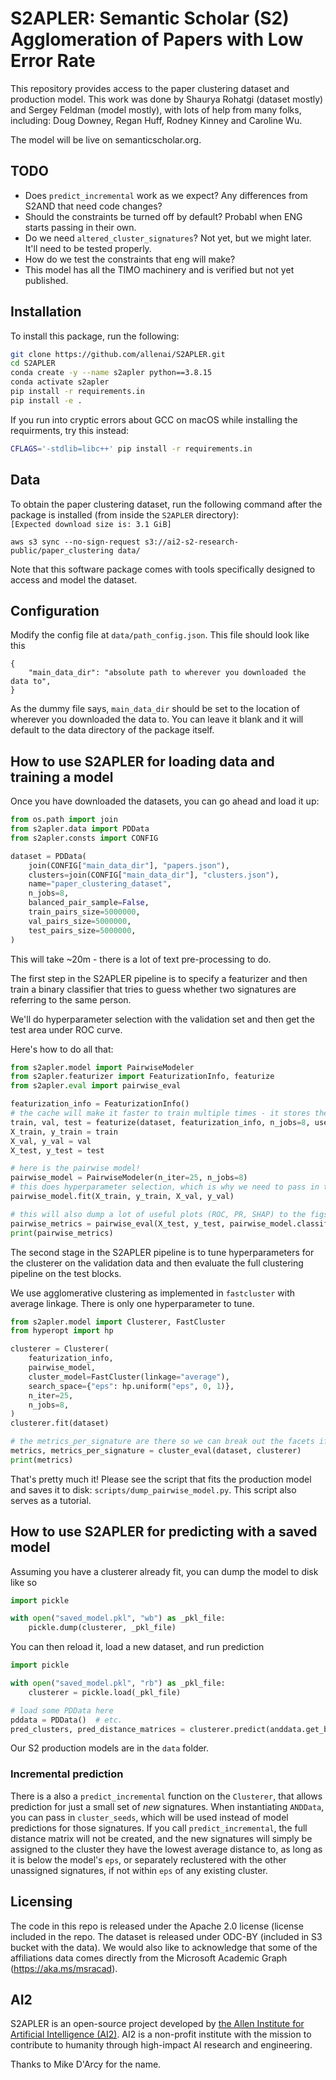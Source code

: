 # S2APLER:  Semantic Scholar (S2) Agglomeration of Papers with Low Error Rate
This repository provides access to the paper clustering dataset and production model. This work was done by Shaurya Rohatgi (dataset mostly) and Sergey Feldman (model mostly), with lots of help from many folks, including: Doug Downey, Regan Huff, Rodney Kinney and Caroline Wu.

The model will be live on semanticscholar.org.

## TODO
- Does `predict_incremental` work as we expect? Any differences from S2AND that need code changes?
- Should the constraints be turned off by default? Probabl when ENG starts passing in their own.
- Do we need `altered_cluster_signatures`? Not yet, but we might later. It'll need to be tested properly.
- How do we test the constraints that eng will make?
- This model has all the TIMO machinery and is verified but not yet published.

## Installation
To install this package, run the following:

```bash
git clone https://github.com/allenai/S2APLER.git
cd S2APLER
conda create -y --name s2apler python==3.8.15
conda activate s2apler
pip install -r requirements.in
pip install -e .
```

If you run into cryptic errors about GCC on macOS while installing the requirments, try this instead:
```bash
CFLAGS='-stdlib=libc++' pip install -r requirements.in
```

## Data 
To obtain the paper clustering dataset, run the following command after the package is installed (from inside the `S2APLER` directory):  
```[Expected download size is: 3.1 GiB]```

`aws s3 sync --no-sign-request s3://ai2-s2-research-public/paper_clustering data/`

Note that this software package comes with tools specifically designed to access and model the dataset.

## Configuration
Modify the config file at `data/path_config.json`. This file should look like this
```
{
    "main_data_dir": "absolute path to wherever you downloaded the data to",
}
```
As the dummy file says, `main_data_dir` should be set to the location of wherever you downloaded the data to.
You can leave it blank and it will default to the data directory of the package itself.

## How to use S2APLER for loading data and training a model
Once you have downloaded the datasets, you can go ahead and load it up:

```python
from os.path import join
from s2apler.data import PDData
from s2apler.consts import CONFIG

dataset = PDData(
    join(CONFIG["main_data_dir"], "papers.json"),
    clusters=join(CONFIG["main_data_dir"], "clusters.json"),
    name="paper_clustering_dataset",
    n_jobs=8,
    balanced_pair_sample=False,
    train_pairs_size=5000000,
    val_pairs_size=5000000,
    test_pairs_size=5000000,
)
```

This will take ~20m - there is a lot of text pre-processing to do.

The first step in the S2APLER pipeline is to specify a featurizer and then train a binary classifier
that tries to guess whether two signatures are referring to the same person. 

We'll do hyperparameter selection with the validation set and then get the test area under ROC curve.

Here's how to do all that:

```python
from s2apler.model import PairwiseModeler
from s2apler.featurizer import FeaturizationInfo, featurize
from s2apler.eval import pairwise_eval

featurization_info = FeaturizationInfo()
# the cache will make it faster to train multiple times - it stores the features on disk for you
train, val, test = featurize(dataset, featurization_info, n_jobs=8, use_cache=True)
X_train, y_train = train
X_val, y_val = val
X_test, y_test = test

# here is the pairwise model!
pairwise_model = PairwiseModeler(n_iter=25, n_jobs=8)
# this does hyperparameter selection, which is why we need to pass in the validation set.
pairwise_model.fit(X_train, y_train, X_val, y_val)

# this will also dump a lot of useful plots (ROC, PR, SHAP) to the figs_path
pairwise_metrics = pairwise_eval(X_test, y_test, pairwise_model.classifier, figs_path='figs/', title='example')
print(pairwise_metrics)
```

The second stage in the S2APLER pipeline is to tune hyperparameters for the clusterer on the validation data
and then evaluate the full clustering pipeline on the test blocks.

We use agglomerative clustering as implemented in `fastcluster` with average linkage.
There is only one hyperparameter to tune.

```python
from s2apler.model import Clusterer, FastCluster
from hyperopt import hp

clusterer = Clusterer(
    featurization_info,
    pairwise_model,
    cluster_model=FastCluster(linkage="average"),
    search_space={"eps": hp.uniform("eps", 0, 1)},
    n_iter=25,
    n_jobs=8,
)
clusterer.fit(dataset)

# the metrics_per_signature are there so we can break out the facets if needed
metrics, metrics_per_signature = cluster_eval(dataset, clusterer)
print(metrics)
```

That's pretty much it! Please see the script that fits the production model and saves it to disk: `scripts/dump_pairwise_model.py`. This script also serves as a tutorial.

## How to use S2APLER for predicting with a saved model
Assuming you have a clusterer already fit, you can dump the model to disk like so
```python
import pickle

with open("saved_model.pkl", "wb") as _pkl_file:
    pickle.dump(clusterer, _pkl_file)
```

You can then reload it, load a new dataset, and run prediction
```python
import pickle

with open("saved_model.pkl", "rb") as _pkl_file:
    clusterer = pickle.load(_pkl_file)

# load some PDData here
pddata = PDData()  # etc.
pred_clusters, pred_distance_matrices = clusterer.predict(anddata.get_blocks(), pddata)
```

Our S2 production models are in the `data` folder.

### Incremental prediction
There is a also a `predict_incremental` function on the `Clusterer`, that allows prediction for just a small set of *new* signatures. When instantiating `ANDData`, you can pass in `cluster_seeds`, which will be used instead of model predictions for those signatures. If you call `predict_incremental`, the full distance matrix will not be created, and the new signatures will simply be assigned to the cluster they have the lowest average distance to, as long as it is below the model's `eps`, or separately reclustered with the other unassigned signatures, if not within `eps` of any existing cluster.

## Licensing
The code in this repo is released under the Apache 2.0 license (license included in the repo. The dataset is released under ODC-BY (included in S3 bucket with the data). We would also like to acknowledge that some of the affiliations data comes directly from the Microsoft Academic Graph (https://aka.ms/msracad).

## AI2
S2APLER is an open-source project developed by [the Allen Institute for Artificial Intelligence (AI2)](http://www.allenai.org).
AI2 is a non-profit institute with the mission to contribute to humanity through high-impact AI research and engineering.

Thanks to Mike D'Arcy for the name.
